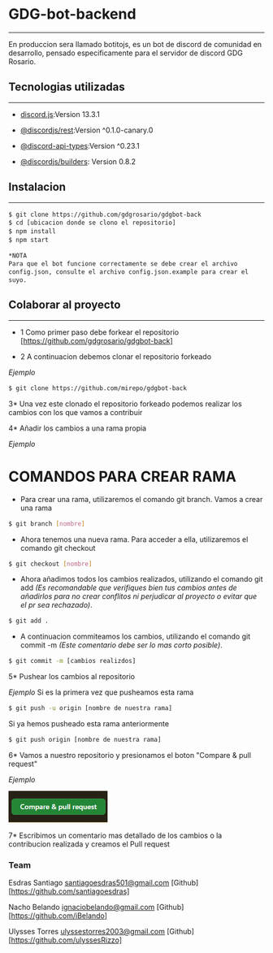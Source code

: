 # GDG-bot-backend
***
En produccion sera llamado botitojs, es un bot de discord de comunidad en desarrollo, pensado especificamente para el servidor de discord GDG Rosario.

## Tecnologias utilizadas
***
* [discord.js](https://www.npmjs.com/package/discord.js):Version 13.3.1

* [@discordjs/rest]():Version ^0.1.0-canary.0

* [@discord-api-types]():Version ^0.23.1

* [@discordjs/builders](): Version 0.8.2

## Instalacion
***
```bash
$ git clone https://github.com/gdgrosario/gdgbot-back
$ cd [ubicacion donde se clono el repositorio]
$ npm install
$ npm start
```
```
*NOTA 
Para que el bot funcione correctamente se debe crear el archivo config.json, consulte el archivo config.json.example para crear el suyo.
```
## Colaborar al proyecto
***
- 1 Como primer paso debe forkear el repositorio [https://github.com/gdgrosario/gdgbot-back]

- 2 A continuacion debemos clonar el repositorio forkeado 

*Ejemplo*  
```bash
$ git clone https://github.com/mirepo/gdgbot-back
```

3* Una vez este clonado el repositorio forkeado podemos realizar los cambios con los que vamos a contribuir

4* Añadir los cambios a una rama propia

*Ejemplo*
# COMANDOS PARA CREAR RAMA

- Para crear una rama, utilizaremos el comando git branch. Vamos a crear una rama

```bash
$ git branch [nombre]
```
- Ahora tenemos una nueva rama. Para acceder a ella, utilizaremos el comando git checkout

```bash
$ git checkout [nombre]
```
- Ahora añadimos todos los cambios realizados, utilizando el comando git add *(Es recomandable que verifiques bien tus cambios antes de añadirlos para no crear conflitos ni perjudicar al proyecto o evitar que el pr sea rechazado)*.

```bash
$ git add .
```
- A continuacion commiteamos los cambios, utilizando el comando git commit -m *(Este comentario debe ser lo mas corto posible)*.

```bash
$ git commit -m [cambios realizdos]
```
5* Pushear los cambios al repositorio

*Ejemplo*
Si es la primera vez que pusheamos esta rama
```bash
$ git push -u origin [nombre de nuestra rama] 
```
Si ya hemos pusheado esta rama anteriormente
```bash
$ git push origin [nombre de nuestra rama]
```
6* Vamos a nuestro repositorio y presionamos el boton "Compare & pull request"

*Ejemplo*

<img src="src/utils/readme.images/compare.png" />

7* Escribimos un comentario mas detallado de los cambios o la contribucion realizada y creamos el Pull request


### Team

Esdras Santiago <santiagoesdras501@gmail.com> [Github] [https://github.com/santiagoesdras]

Nacho Belando <ignaciobelando@gmail.com>   [Github] [https://github.com/iBelando]

Ulysses Torres <ulyssestorres2003@gmail.com>   [Github] [https://github.com/ulyssesRizzo]
